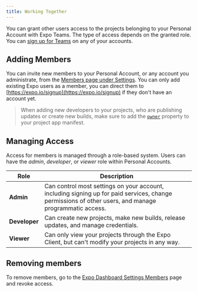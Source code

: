 ```yaml
---
title: Working Together
---
```


You can grant other users access to the projects belonging to your Personal Account with Expo Teams. The type of access depends on the granted role. You can [sign up for Teams](https://expo.io/dashboard/[account]/settings/services) on any of your accounts.

## Adding Members

You can invite new members to your Personal Account, or any account you administrate, from the [Members page under Settings](https://expo.io/dashboard/[account]/settings/members). You can only add existing Expo users as a member, you can direct them to [https://expo.io/signup](https://expo.io/signup) if they don't have an account yet.

> When adding new developers to your projects, who are publishing updates or create new builds, make sure to add the [`owner`](../../versions/latest/config/app/#owner) property to your project app manifest.

## Managing Access

Access for members is managed through a role-based system. Users can have the _admin_, _developer_, or _viewer_ role within Personal Accounts.

| Role          | Description                                                                                                                                           |
| ------------- | ----------------------------------------------------------------------------------------------------------------------------------------------------- |
| **Admin**     | Can control most settings on your account, including signing up for paid services, change permissions of other users, and manage programmatic access. |
| **Developer** | Can create new projects, make new builds, release updates, and manage credentials.                                                                    |
| **Viewer**    | Can only view your projects through the Expo Client, but can't modify your projects in any way.                                                       |

## Removing members

To remove members, go to the [Expo Dashboard Settings Members](https://expo.io/dashboard/[account]/settings/members) page and revoke access.

